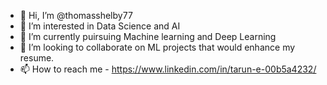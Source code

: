 - 👋 Hi, I’m @thomasshelby77
- 👀 I’m interested in Data Science and AI
- 🌱 I’m currently puirsuing Machine learning and Deep Learning
- 💞️ I’m looking to collaborate on ML projects that would enhance my resume.
- 📫 How to reach me - https://www.linkedin.com/in/tarun-e-00b5a4232/

<!---
thomasshelby77/thomasshelby77 is a ✨ special ✨ repository because its `README.md` (this file) appears on your GitHub profile.
You can click the Preview link to take a look at your changes.
--->
